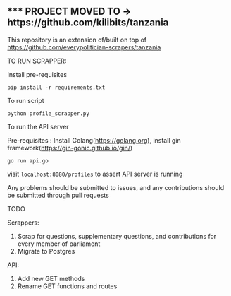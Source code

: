 <h2> *** PROJECT MOVED TO -> https://github.com/kilibits/tanzania </h2>


This repository is an extension of/built on top of https://github.com/everypolitician-scrapers/tanzania


TO RUN SCRAPPER:

Install pre-requisites

```pip install -r requirements.txt```

To run script

```python profile_scrapper.py```


To run the API server

Pre-requisites : Install Golang(https://golang.org), install gin framework(https://gin-gonic.github.io/gin/)

```go run api.go```

visit ```localhost:8080/profiles``` to assert API server is running

Any problems should be submitted to issues, and any contributions should be submitted through pull requests


TODO

Scrappers:

1. Scrap for questions, supplementary questions, and contributions for every member of parliament
2. Migrate to Postgres


API:

1. Add new GET methods
2. Rename GET functions and routes
